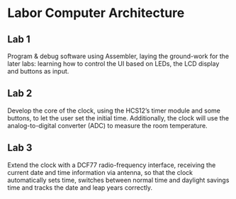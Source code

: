 # Labor Computer Architecture

## Lab 1 
Program & debug software using Assembler, laying the ground-work for the later labs: learning how to control the UI based on LEDs, the LCD display and buttons as input.

## Lab 2 
Develop the core of the clock, using the HCS12’s timer module and some buttons, to let the user set the initial time. Additionally, the clock will use the analog-to-digital converter (ADC) to measure the room temperature.

## Lab 3 
Extend the clock with a DCF77 radio-frequency interface, receiving the current date and time information via antenna, so that the clock automatically sets time, switches between normal time and daylight savings time and tracks the date and leap years correctly.
